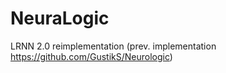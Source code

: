 # NeuraLogic
LRNN 2.0 reimplementation (prev. implementation https://github.com/GustikS/Neurologic)
